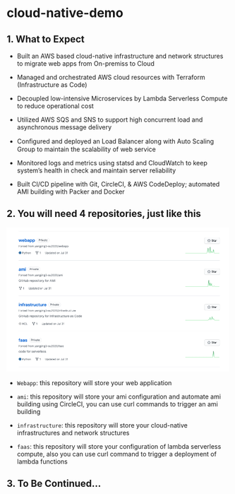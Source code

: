 # cloud-native-demo

## 1. What to Expect

* Built an AWS based cloud-native infrastructure and network structures to migrate web apps from On-premiss to Cloud

* Managed and orchestrated AWS cloud resources with Terraform (Infrastructure as Code)

* Decoupled low-intensive Microservices by Lambda Serverless Compute to reduce operational cost

* Utilized AWS SQS and SNS to support high concurrent load and asynchronous message delivery
* Conﬁgured and deployed an Load Balancer along with Auto Scaling Group to maintain the scalability of web service

* Monitored logs and metrics using statsd and CloudWatch to keep system’s health in check and maintain server reliability

* Built CI/CD pipeline with Git, CircleCI, & AWS CodeDeploy; automated AMI building with Packer and Docker

## 2. You will need 4 repositories, just like this

![avatar](/img/4repos.png)

* `Webapp`: this repository will store your web application

* `ami`: this repository will store your ami configuration and automate ami building using CircleCI, you can use curl commands to trigger an ami building
* `infrastructure`: this repository will store your cloud-native infrastructures and network structures
* `faas`: this repository will store your configuration of lambda serverless compute, also you can use curl command to trigger a deployment of lambda functions

## 3. To Be Continued...
